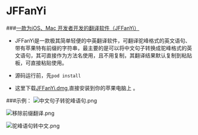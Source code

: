# JFFanYi
###[一款为iOS、Mac 开发者开发的翻译软件（JFFanYi）](http://www.jianshu.com/p/bf8132e21a8f)
*	JFFanYi是一款极其简单轻便的中英翻译软件，可翻译驼峰格式的英文语句、带有苹果特有前缀的字符串，最主要的是可以将中文句子转换成驼峰格式的英文语句，其可直接作为方法名使用，且不用复制，其翻译结果默认复制到粘贴板，可直接粘贴使用。

*	源码运行前，先`pod install` 

*	这里下载[JFFanYi.dmg](https://pan.baidu.com/s/1kVfZasB),直接安装到你的苹果电脑上 。

###示例：
![中文句子转驼峰语句.png](http://upload-images.jianshu.io/upload_images/1707533-3803f5c2a37aa9e9.png?imageMogr2/auto-orient/strip%7CimageView2/2/w/1240)

![移除前缀翻译.png](http://upload-images.jianshu.io/upload_images/1707533-b7d66954bc19fa8b.png?imageMogr2/auto-orient/strip%7CimageView2/2/w/1240)

![驼峰语句转中文.png](http://upload-images.jianshu.io/upload_images/1707533-e2bf20d41b859f6d.png?imageMogr2/auto-orient/strip%7CimageView2/2/w/1240)